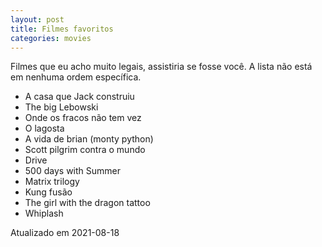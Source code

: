 ```yaml
---
layout: post
title: Filmes favoritos
categories: movies
---
```


Filmes que eu acho muito legais, assistiria se fosse você.
A lista não está em nenhuma ordem específica.

+ A casa que Jack construiu
+ The big Lebowski
+ Onde os fracos não tem vez
+ O lagosta
+ A vida de brian (monty python)
+ Scott pilgrim contra o mundo
+ Drive
+ 500 days with Summer
+ Matrix trilogy
+ Kung fusão
+ The girl with the dragon tattoo
+ Whiplash

Atualizado em 2021-08-18

